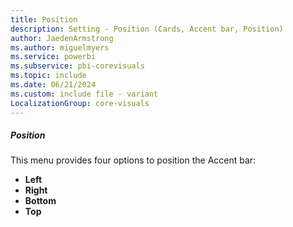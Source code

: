```yaml
---
title: Position
description: Setting - Position (Cards, Accent bar, Position)
author: JaedenArmstrong
ms.author: miguelmyers
ms.service: powerbi
ms.subservice: pbi-corevisuals
ms.topic: include
ms.date: 06/21/2024
ms.custom: include file - variant
LocalizationGroup: core-visuals
---
```

##### Position

This menu provides four options to position the Accent bar:
- **Left**
- **Right**
- **Bottom**
- **Top**
